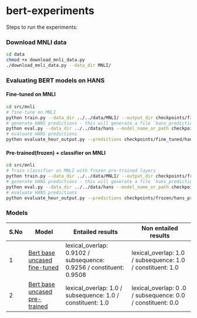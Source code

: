# bert-experiments

Steps to run the experiments:

### Download MNLI data

```bash
cd data
chmod +x download_mnli_data.py
./download_mnli_data.py --data_dir MNLI/
```

### Evaluating BERT models on HANS


#### Fine-tuned on MNLI

```bash
cd src/mnli
# fine-tune on MNLI
python train.py --data_dir ../../data/MNLI/ --output_dir checkpoints/fine_tuned/ --do_train --do_eval --do_lower_case --num_train_epochs 3 --gpu_list 0 1 2 3
# generate HANS predictions - this will generate a file `hans_predictions.txt` inside the checkpoints/fine_tuned/ directory
python eval.py --data_dir ../../data/hans --model_name_or_path checkpoints/fine_tuned/ --do_lower_case --max_seq_length 128 --output_dir checkpoints/
# evaluate HANS predictions
python evaluate_heur_output.py --predictions checkpoints/fine_tuned/hans_predictions.txt --evaluation_set ../../data/heuristics_evaluation_set.txt > ../../results/hans_results.txt
```

#### Pre-trained(frozen) + classifier on MNLI

```bash
cd src/mnli
# Train classifier on MNLI with frozen pre-trained layers
python train.py --data_dir ../../data/MNLI/ --output_dir checkpoints/frozen/ --do_train --do_eval --do_lower_case --num_train_epochs 3 --gpu_list 0 1 2 3 --train_mode frozen
# generate HANS predictions - this will generate a file `hans_predictions.txt` inside the checkpoints/ directory
python eval.py --data_dir ../../data/hans --model_name_or_path checkpoints/frozen/ --do_lower_case --max_seq_length 128 --output_dir checkpoints/frozen/
# evaluate HANS predictions
python evaluate_heur_output.py --predictions checkpoints/frozen/hans_predictions.txt --evaluation_set ../../data/heuristics_evaluation_set.txt > ../../results/pretrained_hans_results.txt
```



### Models

| S.No | Model                         | Entailed results                                                      |  Non entailed results                                         |
|------|-------------------------------|-----------------------------------------------------------------------|---------------------------------------------------------------|
| 1    | [Bert base uncased fine-tuned](https://drive.google.com/file/d/1qv582bbpPVGoxnAr0vMOLsDwBiPXDOXp/view?usp=sharing)  | lexical_overlap: 0.9102 /  subsequence: 0.9256 /  constituent: 0.9508 | lexical_overlap: 1.0 /  subsequence: 1.0 /  constituent: 1.0  |
| 2    | [Bert base uncased pre-trained](https://drive.google.com/file/d/1hwFlMj5yjpEEp_Q0bRvRvaW61P8cXU8b/view?usp=sharing) | lexical_overlap: 1.0 /  subsequence: 1.0 / constituent: 1.0           | lexical_overlap: 0 .0 /  subsequence: 0.0 / constituent: 0.0  |